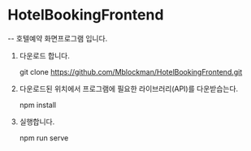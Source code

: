 # HotelBookingFrontend
-- 호텔예약 화면프로그램 입니다.

1. 다운로드 합니다.

   git clone https://github.com/Mblockman/HotelBookingFrontend.git

2. 다운로드된 위치에서 프로그램에 필요한 라이브러리(API)를 다운받습는다.
   
   npm install

3. 실행합니다.

   npm run serve

